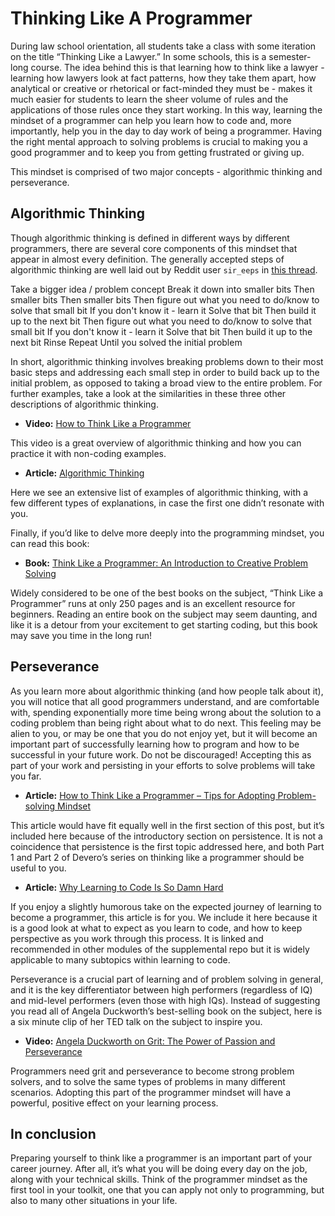 # Thinking Like A Programmer
During law school orientation, all students take a class with some iteration on the title “Thinking Like a Lawyer.” In some schools, this is a semester-long course. The idea behind this is that learning how to think like a lawyer - learning how lawyers look at fact patterns, how they take them apart, how analytical or creative or rhetorical or fact-minded they must be - makes it much easier for students to learn the sheer volume of rules and the applications of those rules once they start working. In this way, learning the mindset of a programmer can help you learn how to code and, more importantly, help you in the day to day work of being a programmer. Having the right mental approach to solving problems is crucial to making you a good programmer and to keep you from getting frustrated or giving up.
 
This mindset is comprised of two major concepts - algorithmic thinking and perseverance. 
 
## Algorithmic Thinking
Though algorithmic thinking is defined in different ways by different programmers, there are several core components of this mindset that appear in almost every definition. The generally accepted steps of algorithmic thinking are well laid out by Reddit user `sir_eeps` in [this thread](https://www.reddit.com/r/webdev/comments/4svm5v/how_can_i_begin_to_think_like_a_programmer/).  
 
Take a bigger idea / problem concept
Break it down into smaller bits
Then smaller bits
Then smaller bits
Then figure out what you need to do/know to solve that small bit
If you don't know it - learn it
Solve that bit
Then build it up to the next bit
Then figure out what you need to do/know to solve that small bit
If you don't know it - learn it
Solve that bit
Then build it up to the next bit
Rinse
Repeat
Until you solved the initial problem
 
 
In short, algorithmic thinking involves breaking problems down to their most basic steps and addressing each small step in order to build back up to the initial problem, as opposed to taking a broad view to the entire problem. For further examples, take a look at the similarities in these three other descriptions of algorithmic thinking. 
 
* **Video:** [How to Think Like a Programmer](https://www.youtube.com/watch?v=rWMuEIcdJP4)
 
This video is a great overview of algorithmic thinking and how you can practice it with non-coding examples.
 
* **Article:** [Algorithmic Thinking](https://teachinglondoncomputing.org/resources/developing-computational-thinking/algorithmic-thinking/)
 
Here we see an extensive list of examples of algorithmic thinking, with a few different types of explanations, in case the first one didn’t resonate with you.  
 
Finally, if you’d like to delve more deeply into the programming mindset, you can read this book: 
 
* **Book:** [Think Like a Programmer: An Introduction to Creative Problem Solving](https://www.amazon.com/dp/1593274246/ref=cm_sw_r_cp_apa_sjOCAbTSAJPKT)
 
Widely considered to be one of the best books on the subject, “Think Like a Programmer” runs at only 250 pages and is an excellent resource for beginners. Reading an entire book on the subject may seem daunting, and like it is a detour from your excitement to get starting coding, but this book may save you time in the long run! 
 
## Perseverance
As you learn more about algorithmic thinking (and how people talk about it), you will notice that all good programmers understand, and are comfortable with, spending exponentially more time being wrong about the solution to a coding problem than being right about what to do next. This feeling may be alien to you, or may be one that you do not enjoy yet, but it will become an important part of successfully learning how to program and how to be successful in your future work. Do not be discouraged! Accepting this as part of your work and persisting in your efforts to solve problems will take you far. 
 
* **Article:** [How to Think Like a Programmer – Tips for Adopting Problem-solving Mindset](https://blog.alexdevero.com/think-like-a-programmer-pt1/)
 
This article would have fit equally well in the first section of this post, but it’s included here because of the introductory section on persistence. It is not a coincidence that persistence is the first topic addressed here, and both Part 1 and Part 2 of Devero’s series on thinking like a programmer should be useful to you. 
 
* **Article:** [Why Learning to Code Is So Damn Hard](https://www.thinkful.com/blog/why-learning-to-code-is-so-damn-hard/)
 
If you enjoy a slightly humorous take on the expected journey of learning to become a programmer, this article is for you. We include it here because it is a good look at what to expect as you learn to code, and how to keep perspective as you work through this process. It is linked and recommended in other modules of the supplemental repo but it is widely applicable to many subtopics within learning to code.
 
Perseverance is a crucial part of learning and of problem solving in general, and it is the key differentiator between high performers (regardless of IQ) and mid-level performers (even those with high IQs). Instead of suggesting you read all of Angela Duckworth’s best-selling book on the subject, here is a six minute clip of her TED talk on the subject to inspire you.
 
* **Video:** [Angela Duckworth on Grit: The Power of Passion and Perseverance](https://youtu.be/H14bBuluwB8)
 
Programmers need grit and perseverance to become strong problem solvers, and to solve the same types of problems in many different scenarios. Adopting this part of the programmer mindset will have a powerful, positive effect on your learning process. 
 
## In conclusion
Preparing yourself to think like a programmer is an important part of your career journey. After all, it’s what you will be doing every day on the job, along with your technical skills. Think of the programmer mindset as the first tool in your toolkit, one that you can apply not only to programming, but also to many other situations in your life. 
 
